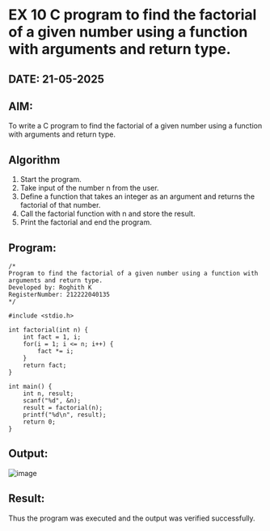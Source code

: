 # EX 10 C program to find the factorial of a given number using a function with arguments and return type.
## DATE: 21-05-2025
## AIM:
To write a C program to find the factorial of a given number using a function with arguments and return type.

## Algorithm
1. Start the program.
2. Take input of the number n from the user.
3. Define a function that takes an integer as an argument and returns the factorial of that number.
4. Call the factorial function with n and store the result.
5. Print the factorial and end the program.  

## Program:
```
/*
Program to find the factorial of a given number using a function with arguments and return type.
Developed by: Roghith K
RegisterNumber: 212222040135
*/

#include <stdio.h>

int factorial(int n) {
    int fact = 1, i;
    for(i = 1; i <= n; i++) {
        fact *= i;
    }
    return fact;
}

int main() {
    int n, result;
    scanf("%d", &n);
    result = factorial(n);
    printf("%d\n", result);
    return 0;
}
```

## Output:
![image](https://github.com/user-attachments/assets/1b876ec6-3233-428f-a46d-9573157a340f)


## Result:
Thus the program was executed and the output was verified successfully.
